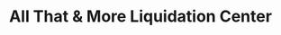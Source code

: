 ---
title: "All That & More Liquidation Center"
url: /fosston/all-that-and-more-liquidation-center/
shop: variety store
---